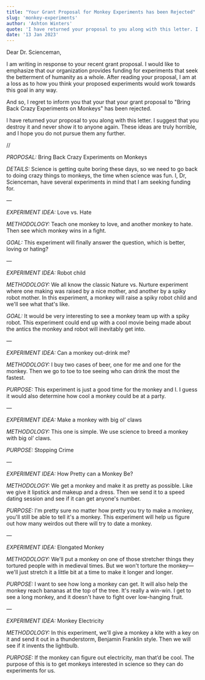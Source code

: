 ```yaml
---
title: "Your Grant Proposal for Monkey Experiments has been Rejected"
slug: 'monkey-experiments'
author: 'Ashton Winters'
quote: 'I have returned your proposal to you along with this letter. I suggest you destroy it and never show it to anyone again. These ideas are truly horrible, and I hope you do not pursue them any further.'
date: '13 Jan 2023'
---
```


Dear Dr. Scienceman,

I am writing in response to your recent grant proposal. I would like to emphasize that our organization provides funding for experiments that seek the betterment of humanity as a whole. After reading your proposal, I am at a loss as to how you think your proposed experiments would work towards this goal in any way.

And so, I regret to inform you that your that your grant proposal to "Bring Back Crazy Experiments on Monkeys" has been rejected.

I have returned your proposal to you along with this letter. I suggest that you destroy it and never show it to anyone again. These ideas are truly horrible, and I hope you do not pursue them any further.

//

*PROPOSAL:* Bring Back Crazy Experiments on Monkeys

*DETAILS:* Science is getting quite boring these days, so we need to go back to doing crazy things to monkeys, the time when science was fun. I, Dr, Scienceman, have several experiments in mind that I am seeking funding for.

—

*EXPERIMENT IDEA:* Love vs. Hate

*METHODOLOGY:* Teach one monkey to love, and another monkey to hate. Then see which monkey wins in a fight.

*GOAL:* This experiment will finally answer the question, which is better, loving or hating?

—

*EXPERIMENT IDEA:* Robot child

*METHODOLOGY:* We all know the classic Nature vs. Nurture experiment where one making was raised by a nice mother, and another by a spiky robot mother. In this experiment, a monkey will raise a spiky robot child and we'll see what that's like.

*GOAL:* It would be very interesting to see a monkey team up with a spiky robot. This experiment could end up with a cool movie being made about the antics the monkey and robot will inevitably get into.

—

*EXPERIMENT IDEA:* Can a monkey out-drink me?

*METHODOLOGY:* I buy two cases of beer, one for me and one for the monkey. Then we go to toe to toe seeing who can drink the most the fastest.

*PURPOSE:* This experiment is just a good time for the monkey and I. I guess it would also determine how cool a monkey could be at a party.

—

*EXPERIMENT IDEA:* Make a monkey with big ol’ claws

*METHODOLOGY:* This one is simple. We use science to breed a monkey with big ol’ claws.

*PURPOSE:* Stopping Crime

—

*EXPERIMENT IDEA:* How Pretty can a Monkey Be?

*METHODOLOGY:* We get a monkey and make it as pretty as possible. Like we give it lipstick and makeup and a dress. Then we send it to a speed dating session and see if it can get anyone's number.

*PURPOSE:* I'm pretty sure no matter how pretty you try to make a monkey, you'll still be able to tell it's a monkey. This experiment will help us figure out how many weirdos out there will try to date a monkey.

—

*EXPERIMENT IDEA:* Elongated Monkey

*METHODOLOGY:* We'll put a monkey on one of those stretcher things they tortured people with in medieval times. But we won't torture the monkey—we'll just stretch it a little bit at a time to make it longer and longer.

*PURPOSE:* I want to see how long a monkey can get. It will also help the monkey reach bananas at the  top of the tree. It's really a win-win. I get to see a long monkey, and it doesn't have to fight over low-hanging fruit.

—

*EXPERIMENT IDEA:* Monkey Electricity

*METHODOLOGY:* In this experiment, we'll give a monkey a kite with a key on it and send it out in a thunderstorm, Benjamin Franklin style. Then we will see if it invents the lightbulb.

*PURPOSE:* If the monkey can figure out electricity, man that’d be cool. The purpose of this is to get monkeys interested in science so they can do experiments for us.
